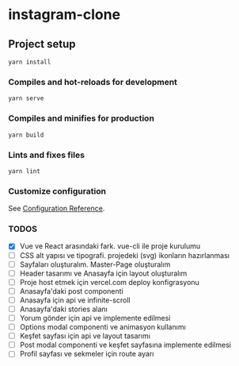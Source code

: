 # instagram-clone

## Project setup
```
yarn install
```

### Compiles and hot-reloads for development
```
yarn serve
```

### Compiles and minifies for production
```
yarn build
```

### Lints and fixes files
```
yarn lint
```

### Customize configuration
See [Configuration Reference](https://cli.vuejs.org/config/).

### TODOS

- [x] Vue ve React arasındaki fark. vue-cli ile proje kurulumu
- [ ] CSS alt yapısı ve tipografi. projedeki (svg) ikonların hazırlanması
- [ ] Sayfaları oluşturalım. Master-Page oluşturalım
- [ ] Header tasarımı ve Anasayfa için layout oluşturalım
- [ ] Proje host etmek için vercel.com deploy konfigrasyonu
- [ ] Anasayfa'daki post componenti
- [ ] Anasayfa için api ve infinite-scroll
- [ ] Anasayfa'daki stories alanı
- [ ] Yorum gönder için api ve implemente edilmesi
- [ ] Options modal componenti ve animasyon kullanımı
- [ ] Keşfet sayfası için api ve layout tasarımı
- [ ] Post modal componenti ve keşfet sayfasına implemente edilmesi
- [ ] Profil sayfası ve sekmeler için route ayarı